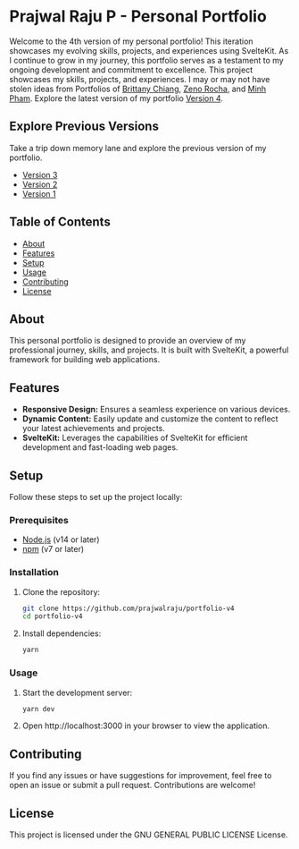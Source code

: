# Prajwal Raju P - Personal Portfolio

Welcome to the 4th version of my personal portfolio! This iteration showcases my evolving skills, projects, and experiences using SvelteKit. As I continue to grow in my journey, this portfolio serves as a testament to my ongoing development and commitment to excellence. This project showcases my skills, projects, and experiences. I may or may not have stolen ideas from Portfolios of [Brittany Chiang](https://brittanychiang.com/archive), [Zeno Rocha](https://zenorocha.com/projects), and [Minh Pham](https://minhpham.design/). Explore the latest version of my portfolio [Version 4](https://v4-prajwalrajup.netlify.app).



## Explore Previous Versions
Take a trip down memory lane and explore the previous version of my portfolio.
- [Version 3](https://prajwalrajup.in/)
- [Version 2](https://v2-prajwalrajup.netlify.app)
- [Version 1](https://v1-prajwalrajup.netlify.app)

## Table of Contents
- [About](#about)
- [Features](#features)
- [Setup](#setup)
- [Usage](#usage)
- [Contributing](#contributing)
- [License](#license)

## About
This personal portfolio is designed to provide an overview of my professional journey, skills, and projects. It is built with SvelteKit, a powerful framework for building web applications.

## Features
- **Responsive Design:** Ensures a seamless experience on various devices.
- **Dynamic Content:** Easily update and customize the content to reflect your latest achievements and projects.
- **SvelteKit:** Leverages the capabilities of SvelteKit for efficient development and fast-loading web pages.

## Setup
Follow these steps to set up the project locally:

### Prerequisites
- [Node.js](https://nodejs.org/) (v14 or later)
- [npm](https://www.npmjs.com/) (v7 or later)

### Installation
1. Clone the repository:
    ```bash
    git clone https://github.com/prajwalraju/portfolio-v4
    cd portfolio-v4
    ```

2. Install dependencies:
   ```bash
   yarn
   ```

### Usage
1. Start the development server:
    ```bash
    yarn dev
    ```
2. Open http://localhost:3000 in your browser to view the application.

## Contributing
If you find any issues or have suggestions for improvement, feel free to open an issue or submit a pull request. Contributions are welcome!

## License
This project is licensed under the GNU GENERAL PUBLIC LICENSE License.
